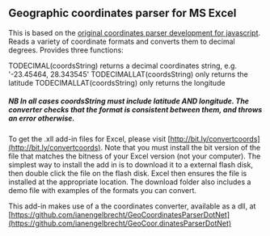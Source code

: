 ## Geographic coordinates parser for MS Excel

This is based on the [original coordinates parser development for javascript](https://www.npmjs.com/package/geo-coordinates-parser). Reads a variety of coordinate formats and converts them to decimal degrees. Provides three functions:

TODECIMAL(coordsString) returns a decimal coordinates string, e.g. '-23.45464, 28.343545'
TODECIMALLAT(coordsString) only returns the latitude
TODECIMALLAT(coordsString) only returns the longitude

##### NB In all cases coordsString must include latitude **AND** longitude. The converter checks that the format is consistent between them, and throws an error otherwise.  
###
To get the .xll add-in files for Excel, please visit [http://bit.ly/convertcoords](http://bit.ly/convertcoords). Note that you must install the bit version of the file that matches the bitness of your Excel version (not your computer). The simplest way to install the add in is to download it to a external flash disk, then double click the file on the flash disk. Excel then ensures the file is installed at the appropriate location. The download folder also includes a demo file with examples of the formats you can convert. 

This add-in makes use of a the coordinates converter, available as a dll, at [https://github.com/ianengelbrecht/GeoCoordinatesParserDotNet](https://github.com/ianengelbrecht/GeoCoor.dinatesParserDotNet)